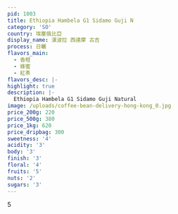 ```yaml
---
pid: 1003
title: Ethiopia Hambela G1 Sidamo Guji N
category: 'SO'
country: 埃塞俄比亞
display_name: 漢波拉 西達摩 古吉
process: 日曬
flavors_main:
  - 香橙
  - 蜂蜜
  - 紅茶
flavors_desc: |-
highlight: true
description: |-
  Ethiopia Hambela G1 Sidamo Guji Natural
image: /uploads/coffee-bean-delivery-hong-kong_0.jpg
price_200g: 220
price_500g: 380
price_1kg: 620
price_dripbag: 300
sweetness: '4'
acidity: '3'
body: '3'
finish: '3'
floral: '4'
fruits: '5'
nuts: '2'
sugars: '3'
---
```


5
